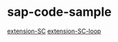 # sap-code-sample

[extension-SC](https://sebastienbarbier.github.io/sap-code-sample/extension-SC/)
[extension-SC-loop](https://sebastienbarbier.github.io/sap-code-sample/extension-SC-loop/)
